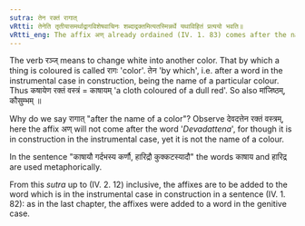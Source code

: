 ```yaml
---
sutra: तेन रक्तं रागात्
vRtti: तेनेति तृतीयासमर्थाद्रागविशेषवाचिनः शब्दाद्रक्तमित्यतस्मिन्नर्थे यथाविहितं प्रत्ययो भवति॥
vRtti_eng: The affix अण् already ordained (IV. 1. 83) comes after the name of a colour in the sense of 'colored thereby'.
---
```

The verb रञ्ज् means to change white into another color. That by which a thing is coloured is called रागः 'color'. तेन 'by which', i.e. after a word in the instrumental case in construction, being the name of a particular colour. Thus कषायेण रक्तं वस्त्रं = काषायम् 'a cloth coloured of a dull red'. So also मांजिष्ठम्, कौसुम्भम् ॥

Why do we say रागात् "after the name of a color"? Observe देवदत्तेन रक्तं वस्त्रम्, here the affix अण् will not come after the word '_Devadattena_', for though it is in construction in the instrumental case, yet it is not the name of a colour.

In the sentence "काषायौ गर्दभस्य कर्णौ, हारिद्रौ कुक्कटस्यादौ" the words काषाय and हारिद्र are used metaphorically.

From this _sutra_ up to (IV. 2. 12) inclusive, the affixes are to be added to the word which is in the instrumental case in construction in a sentence (IV. 1. 82): as in the last chapter, the affixes were added to a word in the genitive case.
